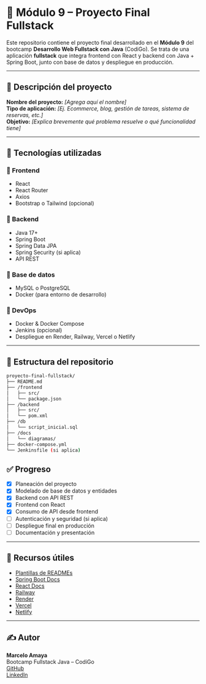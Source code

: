 # 🏁 Módulo 9 – Proyecto Final Fullstack

Este repositorio contiene el proyecto final desarrollado en el **Módulo 9** del bootcamp **Desarrollo Web Fullstack con Java** (CodiGo). Se trata de una aplicación **fullstack** que integra frontend con React y backend con Java + Spring Boot, junto con base de datos y despliegue en producción.

---

## 📌 Descripción del proyecto

**Nombre del proyecto:** *[Agrega aquí el nombre]*  
**Tipo de aplicación:** *[Ej. Ecommerce, blog, gestión de tareas, sistema de reservas, etc.]*  
**Objetivo:** *[Explica brevemente qué problema resuelve o qué funcionalidad tiene]*

---

## 🚀 Tecnologías utilizadas

### 🔹 Frontend

- React
- React Router
- Axios
- Bootstrap o Tailwind (opcional)

### 🔹 Backend

- Java 17+
- Spring Boot
- Spring Data JPA
- Spring Security (si aplica)
- API REST

### 🔹 Base de datos

- MySQL o PostgreSQL
- Docker (para entorno de desarrollo)

### 🔹 DevOps

- Docker & Docker Compose
- Jenkins (opcional)
- Despliegue en Render, Railway, Vercel o Netlify

---

## 📁 Estructura del repositorio

```bash
proyecto-final-fullstack/
├── README.md
├── /frontend
│   ├── src/
│   └── package.json
├── /backend
│   ├── src/
│   └── pom.xml
├── /db
│   └── script_inicial.sql
├── /docs
│   └── diagramas/
├── docker-compose.yml
└── Jenkinsfile (si aplica)
```

## ✅ Progreso

- [x] Planeación del proyecto
- [x] Modelado de base de datos y entidades
- [x] Backend con API REST
- [x] Frontend con React
- [x] Consumo de API desde frontend
- [ ] Autenticación y seguridad (si aplica)
- [ ] Despliegue final en producción
- [ ] Documentación y presentación

---

## 🔗 Recursos útiles

- [Plantillas de READMEs](https://readme.so/)
- [Spring Boot Docs](https://spring.io/projects/spring-boot)
- [React Docs](https://react.dev/)
- [Railway](https://railway.app/)
- [Render](https://render.com/)
- [Vercel](https://vercel.com/)
- [Netlify](https://www.netlify.com/)

---

## ✍️ Autor

**Marcelo Amaya**  
Bootcamp Fullstack Java – CodiGo  
[GitHub](https://github.com/MarceloAM94)  
[LinkedIn](https://www.linkedin.com/in/marcelo-amaya-medina-614518268/)
